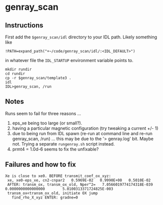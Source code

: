 # genray_scan
## Instructions
First add the `$genray_scan/idl` directory to your IDL path. Likely something like

```
!PATH=expand_path("+~/code/genray_scan/idl/:<IDL_DEFAULT>")
```
in whatever file the `IDL_STARTUP` environment variable points to.

```
mkdir rundir
cd rundir
cp -r $genray_scan/template3 .
idl
IDL>genray_scan, /run
```

## Notes
Runs seem to fail for three reasons ...

1. eps_xe being too large (or small?).
2. having a particular magnetic configuration (try tweaking a current +/- 1)
3. due to being run from IDL spawn (re-run at command line and re-run genray_scan, /run) ... this may be due to the '> genray.log' bit. Maybe not. Trying a separate `rungenray.sh` script instead.
4. prmt4 = 1.0d-6 seems to fix the unfixable?

## Failures and how to fix

```
Xe is close to xe0. BEFORE transmit_coef_ox_xyz:
 xe, xe0-eps_xe, cn2-cnpar2   0.5969E-02   0.9990E+00   0.5010E-02
 AFTER: transm_ox, transm_ox_old, Nper^2=   7.0566019774174318E-039   0.0000000000000000        5.0100313371724825E-003
 transm_ox<transm_ox_old, initiate OX jump
   find_rho_X_xyz ENTER: gradne=0
```

